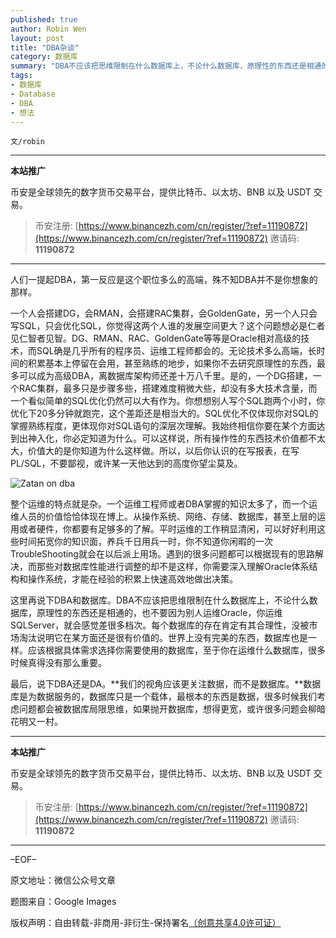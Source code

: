 ```yaml
---
published: true
author: Robin Wen
layout: post
title: "DBA杂谈"
category: 数据库
summary: "DBA不应该把思维限制在什么数据库上，不论什么数据库，原理性的东西还是相通的，也不要因为别人运维Oracle，你运维SQLServer，就会感觉差很多档次。每个数据库的存在肯定有其合理性，没被市场淘汰说明它在某方面还是很有价值的。世界上没有完美的东西，数据库也是一样。应该根据具体需求选择你需要使用的数据库，至于你在运维什么数据库，很多时候真得没有那么重要。"
tags:
- 数据库
- Database
- DBA
- 想法
---
```


`文/robin`

***

**本站推广**

币安是全球领先的数字货币交易平台，提供比特币、以太坊、BNB 以及 USDT 交易。

> 币安注册: [https://www.binancezh.com/cn/register/?ref=11190872](https://www.binancezh.com/cn/register/?ref=11190872)
> 邀请码: **11190872**

***

人们一提起DBA，第一反应是这个职位多么的高端，殊不知DBA并不是你想象的那样。

一个人会搭建DG，会RMAN，会搭建RAC集群，会GoldenGate，另一个人只会写SQL，只会优化SQL，你觉得这两个人谁的发展空间更大？这个问题想必是仁者见仁智者见智。DG、RMAN、RAC、GoldenGate等等是Oracle相对高级的技术，而SQL确是几乎所有的程序员、运维工程师都会的。无论技术多么高端，长时间的积累基本上停留在会用，甚至熟练的地步，如果你不去研究原理性的东西，最多可以成为高级DBA，离数据库架构师还差十万八千里。是的，一个DG搭建，一个RAC集群，最多只是步骤多些，搭建难度稍微大些，却没有多大技术含量，而一个看似简单的SQL优化仍然可以大有作为。你想想别人写个SQL跑两个小时，你优化下20多分钟就跑完，这个差距还是相当大的。SQL优化不仅体现你对SQL的掌握熟练程度，更体现你对SQL语句的深层次理解。我始终相信你要在某个方面达到出神入化，你必定知道为什么。可以这样说，所有操作性的东西技术价值都不太大，价值大的是你知道为什么这样做。所以，以后你认识的在写报表，在写PL/SQL，不要鄙视，或许某一天他达到的高度你望尘莫及。

![Zatan on dba](https://cdn.dbarobin.com/9n525Jw.jpg)

整个运维的特点就是杂。一个运维工程师或者DBA掌握的知识太多了，而一个运维人员的价值恰恰体现在博上。从操作系统、网络、存储、数据库，甚至上层的运用或者硬件，你都要有足够多的了解。平时运维的工作稍显清闲，可以好好利用这些时间拓宽你的知识面，养兵千日用兵一时，你不知道你闲暇的一次TroubleShooting就会在以后派上用场。遇到的很多问题都可以根据现有的思路解决，而那些对数据库性能进行调整的却不是这样，你需要深入理解Oracle体系结构和操作系统，才能在经验的积累上快速高效地做出决策。

这里再说下DBA和数据库。DBA不应该把思维限制在什么数据库上，不论什么数据库，原理性的东西还是相通的，也不要因为别人运维Oracle，你运维SQLServer，就会感觉差很多档次。每个数据库的存在肯定有其合理性，没被市场淘汰说明它在某方面还是很有价值的。世界上没有完美的东西，数据库也是一样。应该根据具体需求选择你需要使用的数据库，至于你在运维什么数据库，很多时候真得没有那么重要。

最后，说下DBA还是DA。**我们的视角应该更关注数据，而不是数据库。**数据库是为数据服务的，数据库只是一个载体，最根本的东西是数据，很多时候我们考虑问题都会被数据库局限思维，如果抛开数据库，想得更宽，或许很多问题会柳暗花明又一村。

***

**本站推广**

币安是全球领先的数字货币交易平台，提供比特币、以太坊、BNB 以及 USDT 交易。

> 币安注册: [https://www.binancezh.com/cn/register/?ref=11190872](https://www.binancezh.com/cn/register/?ref=11190872)
> 邀请码: **11190872**

***

–EOF–

原文地址：微信公众号文章

题图来自：Google Images

版权声明：自由转载-非商用-非衍生-保持署名<a href="http://creativecommons.org/licenses/by-nc-nd/4.0/deed.zh" target="_blank">（创意共享4.0许可证）</a>
